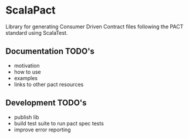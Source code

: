 # ScalaPact
Library for generating Consumer Driven Contract files following the PACT standard using ScalaTest.

## Documentation TODO's
- motivation
- how to use
- examples
- links to other pact resources

## Development TODO's
- publish lib
- build test suite to run pact spec tests
- improve error reporting
